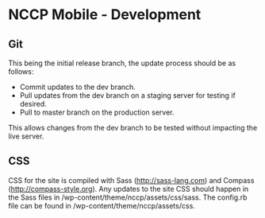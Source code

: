 # NCCP Mobile - Development

## Git

This being the initial release branch, the update process should be as follows:

* Commit updates to the dev branch.
* Pull updates from the dev branch on a staging server for testing if desired.
* Pull to master branch on the production server.

This allows changes from the dev branch to be tested without impacting the live server.

## CSS

CSS for the site is compiled with Sass (http://sass-lang.com) and Compass (http://compass-style.org).  Any updates to the site CSS should happen in the Sass files in /wp-content/theme/nccp/assets/css/sass.  The config.rb file can be found in /wp-content/theme/nccp/assets/css.
